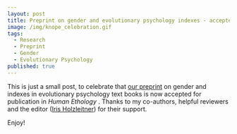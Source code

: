 ```yaml
---
layout: post
title: Preprint on gender and evolutionary psychology indexes - accepted!
image: /img/knope_celebration.gif
tags:
  - Research
  - Preprint
  - Gender
  - Evolutionary Psychology
published: true
---
```


This is just a small post, to celebrate that [our preprint](https://doi.org/10.31234/osf.io/ydb5v_v2) on gender and indexes in evolutionary psychology text books is now accepted for publication in _Human Ethology_ . Thanks to my co-authors, helpful reviewers and the editor ([Iris Holzleitner](https://people.uwe.ac.uk/Person/IrisHolzleitner)) for their support.

Enjoy! 